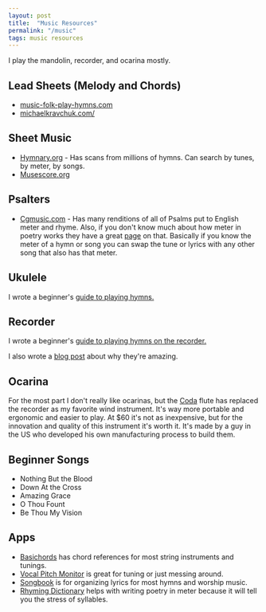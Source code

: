 ```yaml
---
layout: post
title:  "Music Resources"
permalink: "/music"
tags: music resources
---
```


I play the mandolin, recorder, and ocarina mostly.

## Lead Sheets (Melody and Chords)

- [music-folk-play-hymns.com](http://www.music-folk-play-hymns.com/Hymn-Lead-Sheets.html)
- [michaelkravchuk.com/](http://michaelkravchuk.com/lead-sheets)

## Sheet Music
- [Hymnary.org](http://hymnary.org) - Has scans from millions of hymns. Can search by tunes, by meter, by songs.
- [Musescore.org](http://musescore.org)

## Psalters
- [Cgmusic.com](http://www.cgmusic.org/workshop/psametre_frame.htm) - Has many renditions of all of Psalms put to English meter and rhyme. Also, if you don't know much about how meter in poetry works they have a great [page](http://www.cgmusic.org/library/whatis.htm) on that. Basically if you know the meter of a hymn or song you can swap the tune or lyrics with any other song that also has that meter.

## Ukulele
I wrote a beginner's [guide to playing hymns.](https://github.com/tnelsond/LearnMusicBook/releases/download/0.1/ukulele.pdf)

## Recorder
I wrote a beginner's [guide to playing hymns on the recorder.](https://github.com/tnelsond/LearnMusicBook/releases/download/0.1/recorder.pdf)

I also wrote a [blog post](/2019/02/11/caseforrecorder.html) about why they're amazing.

## Ocarina
For the most part I don't really like ocarinas, but the [Coda](https://codaedc.com/) flute has replaced the recorder as my favorite wind instrument. It's way more portable and ergonomic and easier to play. At $60 it's not as inexpensive, but for the innovation and quality of this instrument it's worth it. It's made by a guy in the US who developed his own manufacturing process to build them.


## Beginner Songs
- Nothing But the Blood
- Down At the Cross
- Amazing Grace
- O Thou Fount
- Be Thou My Vision

## Apps
- [Basichords](https://play.google.com/store/apps/details?id=com.tekartik.android.basichords&hl=en) has chord references for most string instruments and tunings.
- [Vocal Pitch Monitor](https://play.google.com/store/apps/details?id=com.tadaoyamaoka.vocalpitchmonitor&hl=en) is great for tuning or just messing around.
- [Songbook](https://play.google.com/store/apps/details?id=com.bence.songbook&hl=en) is for organizing lyrics for most hymns and worship music.
- [Rhyming Dictionary](https://play.google.com/store/apps/details?id=com.zoyapps.android.pronounce&hl=en) helps with writing poetry in meter because it will tell you the stress of syllables. 
